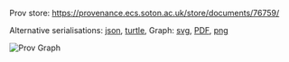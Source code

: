 
Prov store: https://provenance.ecs.soton.ac.uk/store/documents/76759/
	
Alternative serialisations: [json](https://provenance.ecs.soton.ac.uk/store/documents/76759.json), [turtle](https://provenance.ecs.soton.ac.uk/store/documents/76759.ttl), 
Graph: [svg](https://provenance.ecs.soton.ac.uk/store/documents/76759.svg), [PDF](https://provenance.ecs.soton.ac.uk/store/documents/76759.pdf), [png](https://provenance.ecs.soton.ac.uk/store/documents/76759.png)

![Prov Graph](https://provenance.ecs.soton.ac.uk/store/documents/76759.png)

		
